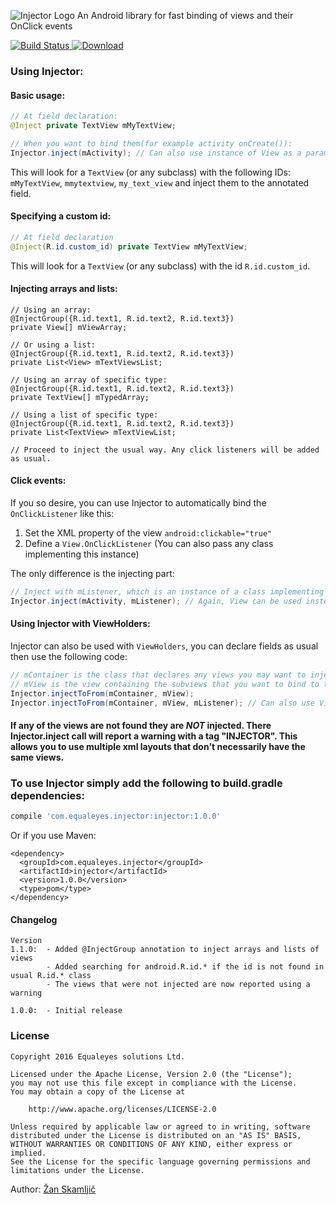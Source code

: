 ![Injector Logo](http://i.imgur.com/QDhSvvm.png)
An Android library for fast binding of views and their OnClick events

[![Build Status](https://travis-ci.org/equaleyes/Injector.png?branch=master)](https://travis-ci.org/equaleyes/Injector)[ ![Download](https://api.bintray.com/packages/zskamljic/maven/Injector/images/download.svg) ](https://bintray.com/zskamljic/maven/Injector/_latestVersion)

### Using Injector:

#### Basic usage:
```java
// At field declaration:
@Inject private TextView mMyTextView;

// When you want to bind them(for example activity onCreate()):
Injector.inject(mActivity); // Can also use instance of View as a parameter if desired

```

This will look for a `TextView` (or any subclass) with the following IDs: `mMyTextView`, `mmytextview`, `my_text_view` and inject them to the annotated field.

#### Specifying a custom id:
```java
// At field declaration
@Inject(R.id.custom_id) private TextView mMyTextView;
```

This will look for a `TextView` (or any subclass) with the id `R.id.custom_id`.

#### Injecting arrays and lists:
```
// Using an array:
@InjectGroup({R.id.text1, R.id.text2, R.id.text3})
private View[] mViewArray;

// Or using a list:
@InjectGroup({R.id.text1, R.id.text2, R.id.text3})
private List<View> mTextViewsList;

// Using an array of specific type:
@InjectGroup({R.id.text1, R.id.text2, R.id.text3})
private TextView[] mTypedArray;

// Using a list of specific type:
@InjectGroup({R.id.text1, R.id.text2, R.id.text3})
private List<TextView> mTextViewList;

// Proceed to inject the usual way. Any click listeners will be added as usual.
```

#### Click events:
If you so desire, you can use Injector to automatically bind the `OnClickListener` like this:

1. Set the XML property of the view `android:clickable="true"`
2. Define a `View.OnClickListener` (You can also pass any class implementing this instance)

The only difference is the injecting part:

```java
// Inject with mListener, which is an instance of a class implementing View.OnClickListener:
Injector.inject(mActivity, mListener); // Again, View can be used instead of an activity
```

#### Using Injector with ViewHolders:

Injector can also be used with `ViewHolders`, you can declare fields as usual then use the following code:
```java
// mContainer is the class that declares any views you may want to inject
// mView is the view containing the subviews that you want to bind to the container
Injector.injectToFrom(mContainer, mView);
Injector.injectToFrom(mContainer, mView, mListener); // Can also use View.OnClickListener
```

#### If any of the views are not found they are *NOT* injected. There Injector.inject call will report a warning with a tag "INJECTOR". This allows you to use multiple xml layouts that don't necessarily have the same views.

### To use Injector simply add the following to build.gradle dependencies:
```groovy
compile 'com.equaleyes.injector:injector:1.0.0'
```

Or if you use Maven:

```
<dependency>
  <groupId>com.equaleyes.injector</groupId>
  <artifactId>injector</artifactId>
  <version>1.0.0</version>
  <type>pom</type>
</dependency>
```

#### Changelog
```
Version
1.1.0:  - Added @InjectGroup annotation to inject arrays and lists of views
        - Added searching for android.R.id.* if the id is not found in usual R.id.* class
        - The views that were not injected are now reported using a warning
        
1.0.0:  - Initial release
```

### License

```
Copyright 2016 Equaleyes solutions Ltd.

Licensed under the Apache License, Version 2.0 (the "License");
you may not use this file except in compliance with the License.
You may obtain a copy of the License at

    http://www.apache.org/licenses/LICENSE-2.0

Unless required by applicable law or agreed to in writing, software
distributed under the License is distributed on an "AS IS" BASIS,
WITHOUT WARRANTIES OR CONDITIONS OF ANY KIND, either express or implied.
See the License for the specific language governing permissions and
limitations under the License.
```

Author: [Žan Skamljič](https://github.com/zskamljic)
